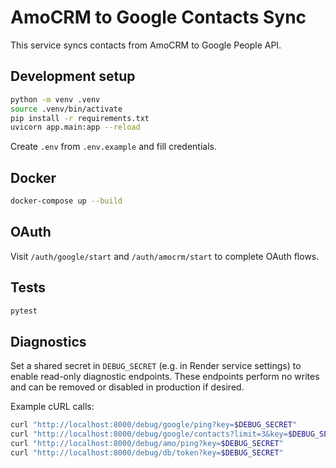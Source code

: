 # AmoCRM to Google Contacts Sync

This service syncs contacts from AmoCRM to Google People API.

## Development setup

```bash
python -m venv .venv
source .venv/bin/activate
pip install -r requirements.txt
uvicorn app.main:app --reload
```

Create `.env` from `.env.example` and fill credentials.

## Docker

```bash
docker-compose up --build
```

## OAuth

Visit `/auth/google/start` and `/auth/amocrm/start` to complete OAuth flows.

## Tests

```bash
pytest
```

## Diagnostics

Set a shared secret in `DEBUG_SECRET` (e.g. in Render service settings) to enable read-only diagnostic endpoints. These endpoints perform no writes and can be removed or disabled in production if desired.

Example cURL calls:

```bash
curl "http://localhost:8000/debug/google/ping?key=$DEBUG_SECRET"
curl "http://localhost:8000/debug/google/contacts?limit=3&key=$DEBUG_SECRET"
curl "http://localhost:8000/debug/amo/ping?key=$DEBUG_SECRET"
curl "http://localhost:8000/debug/db/token?key=$DEBUG_SECRET"
```
